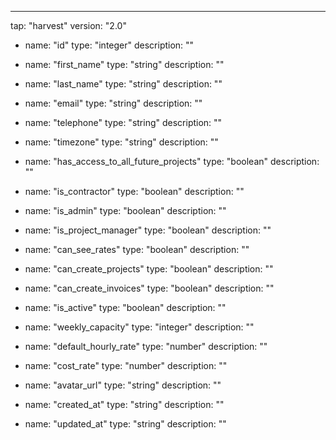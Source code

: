 ---
tap: "harvest"
version: "2.0"
  - name: "id"
    type: "integer"
    description: ""

  - name: "first_name"
    type: "string"
    description: ""

  - name: "last_name"
    type: "string"
    description: ""

  - name: "email"
    type: "string"
    description: ""

  - name: "telephone"
    type: "string"
    description: ""

  - name: "timezone"
    type: "string"
    description: ""

  - name: "has_access_to_all_future_projects"
    type: "boolean"
    description: ""

  - name: "is_contractor"
    type: "boolean"
    description: ""

  - name: "is_admin"
    type: "boolean"
    description: ""

  - name: "is_project_manager"
    type: "boolean"
    description: ""

  - name: "can_see_rates"
    type: "boolean"
    description: ""

  - name: "can_create_projects"
    type: "boolean"
    description: ""

  - name: "can_create_invoices"
    type: "boolean"
    description: ""

  - name: "is_active"
    type: "boolean"
    description: ""

  - name: "weekly_capacity"
    type: "integer"
    description: ""

  - name: "default_hourly_rate"
    type: "number"
    description: ""

  - name: "cost_rate"
    type: "number"
    description: ""

  - name: "avatar_url"
    type: "string"
    description: ""

  - name: "created_at"
    type: "string"
    description: ""

  - name: "updated_at"
    type: "string"
    description: ""

